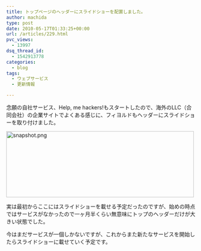 ```yaml
---
title: トップページのヘッダーにスライドショーを配置しました。
author: machida
type: post
date: 2010-05-17T01:33:25+00:00
url: /articles/229.html
pvc_views:
  - 13997
dsq_thread_id:
  - 1542913778
categories:
  - blog
tags:
  - ウェブサービス
  - 更新情報

---
```

念願の自社サービス、Help, me hackers!もスタートしたので、海外のLLC（合同会社）の企業サイトでよくある感じに、フィヨルドもヘッダーにスライドショーを取り付けました。

<p class="center">
  <img src="http://farm4.static.flickr.com/3309/4613318967_13f5835b52.jpg" width="500" height="176" alt="snapshot.png" />
</p>

実は最初からここにはスライドショーを載せる予定だったのですが、始めの時点ではサービスがなかったので一ヶ月半くらい無意味にトップのヘッダーだけが大きい状態でした。

今はまだサービスが一個しかないですが、これからまた新たなサービスを開始したらスライドショーに載せていく予定です。